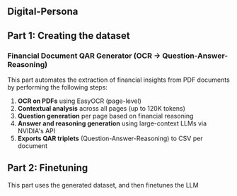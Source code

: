 ## Digital-Persona

## Part 1: Creating the dataset

### Financial Document QAR Generator (OCR → Question-Answer-Reasoning)

This part automates the extraction of financial insights from PDF documents by performing the following steps:

1. **OCR on PDFs** using EasyOCR (page-level)
2. **Contextual analysis** across all pages (up to 120K tokens)
3. **Question generation** per page based on financial reasoning
4. **Answer and reasoning generation** using large-context LLMs via NVIDIA's API
5. **Exports QAR triplets** (Question-Answer-Reasoning) to CSV per document

## Part 2: Finetuning

This part uses the generated dataset, and then finetunes the LLM
